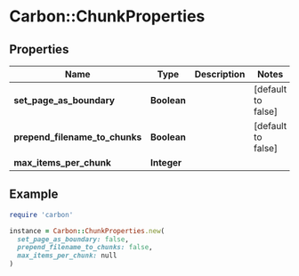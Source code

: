 # Carbon::ChunkProperties

## Properties

| Name | Type | Description | Notes |
| ---- | ---- | ----------- | ----- |
| **set_page_as_boundary** | **Boolean** |  | [default to false] |
| **prepend_filename_to_chunks** | **Boolean** |  | [default to false] |
| **max_items_per_chunk** | **Integer** |  |  |

## Example

```ruby
require 'carbon'

instance = Carbon::ChunkProperties.new(
  set_page_as_boundary: false,
  prepend_filename_to_chunks: false,
  max_items_per_chunk: null
)
```

